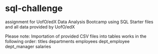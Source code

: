 # sql-challenge
assignment for UofO/edX Data Analysis Bootcamp using SQL
Starter files and all data provided by UofO/edX

Please note: Importation of provided CSV files into tables works in the following order:
titles
departments
employees
dept_employee
dept_manager
salaries